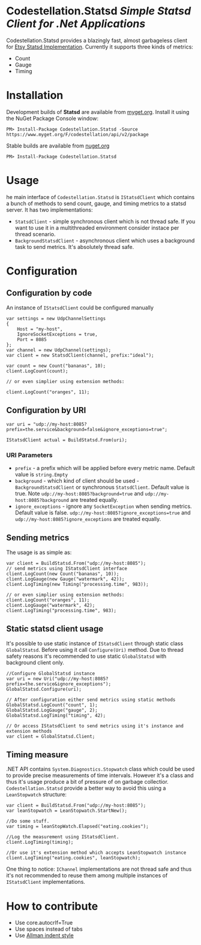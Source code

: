 # Codestellation.Statsd _Simple Statsd Client for .Net Applications_

Codestellation.Statsd provides a blazingly fast, almost garbageless client for [Etsy Statsd Implementation](https://github.com/etsy/statsd). Currently it supports three kinds of metrics:
* Count
* Gauge
* Timing

# Installation

Development builds of **Statsd** are available from [myget.org](https://www.myget.org/feed/Packages/codestellation). Install it using the NuGet Package Console window:

```
PM> Install-Package Codestellation.Statsd -Source https://www.myget.org/F/codestellation/api/v2/package
```

Stable builds are available from [nuget.org](https://nuget.org)

```
PM> Install-Package Codestellation.Statsd
```

# Usage

he main interface of  `Codestellation.Statsd` is `IStatsdClient` which contains a bunch of methods to send count, gauge, and timing metrics to a statsd server. It has two implementations: 
* `StatsdClient` - simple synchronous client which is not thread safe. If you want to use it in a multithreaded environment consider instace per thread scenario.
* `BackgroundStatsdClient` - asynchronous client which uses a background task to send metrics. It's absolutely thread safe. 

# Configuration
## Configuration by code
An instance of `IStatsdClient` could be configured manually
```
var settings = new UdpChannelSettings
{
    Host = "my-host",
    IgnoreSocketExceptions = true,
    Port = 8085
};
var channel = new UdpChannel(settings);
var client = new StatsdClient(channel, prefix:"ideal");

var count = new Count("bananas", 10);
client.LogCount(count);

// or even simplier using extension methods:

client.LogCount("oranges", 11);

```
## Configuration by URI

```
var uri = "udp://my-host:8085?prefix=the.service&background=false&ignore_exceptions=true";

IStatsdClient actual = BuildStatsd.From(uri);
```
### URI Parameters
* `prefix` - a prefix which will be applied before every metric name. Default value is `string.Empty`
* `background` - which kind of client should be used - `BackgroundStatsdClient` or synchronous `StatsdClient`. Default value is true.  Note  `udp://my-host:8085?background=true` and `udp://my-host:8085?background` are treated equally. 
* `ignore_exceptions` - ignore any `SocketException` when sending metrics. Default value is false. `udp://my-host:8085?ignore_exceptions=true` and `udp://my-host:8085?ignore_exceptions` are treated equally.


## Sending metrics

The usage is as simple as:
```
var client = BuildStatsd.From("udp://my-host:8085");
// send metrics using IStatsdClient interface
client.LogCount(new Count("bananas", 10));
client.LogGauge(new Gauge("watermark", 42));
client.LogTiming(new Timing("processing.time", 983));

// or even simplier using extension methods:
client.LogCount("oranges", 11);
client.LogGauge("watermark", 42);
client.LogTiming("processing.time", 983);
```

## Static statsd client usage

It's possible to use static instance of  `IStatsdClient` through static class `GlobalStatsd`. Before using it call `Configure(Uri)` method. Due to thread safety reasons it's recommended to use static `GlobalStatsd` with background client only.

```
//Configure GlobalStatsd instance
var uri = new Uri("udp://my-host:8085?prefix=the.service&ignore_exceptions");
GlobalStatsd.Configure(uri);

// After configuration either send metrics using static methods
GlobalStatsd.LogCount("count", 1);
GlobalStatsd.LogGauge("gauge", 2);
GlobalStatsd.LogTiming("timing", 42);

// Or access IStatsdClient to send metrics using it's instance and extension methods
var client = GlobalStatsd.Client;
```

## Timing measure

.NET API contains `System.Diagnostics.Stopwatch` class which could be used to provide precise measurements of time intervals. However it's a class 
and thus it's usage produce a bit of pressure of on garbage collectior. 
`Codestellation.Statsd` provide a better way to avoid this using a `LeanStopwatch` structure:
```
var client = BuildStatsd.From("udp://my-host:8085");
var leanStopwatch = LeanStopwatch.StartNew();

//Do some stuff. 
var timing = leanStopWatch.Elapsed("eating.cookies");

//Log the measurement using IStatsdClient. 
client.LogTiming(timing);

//Or use it's extension method which accepts LeanStopwatch instance
client.LogTiming("eating.cookies", leanStopwatch);
```

One thing to notice: `IChannel` implementations are not thread safe and thus it's not recommended to reuse them among multiple instances of `IStatsdClient` implementations.

# How to contribute

* Use core.autocrlf=True
* Use spaces instead of tabs
* Use [Allman indent style](https://en.wikipedia.org/wiki/Indent_style#Allman_style)